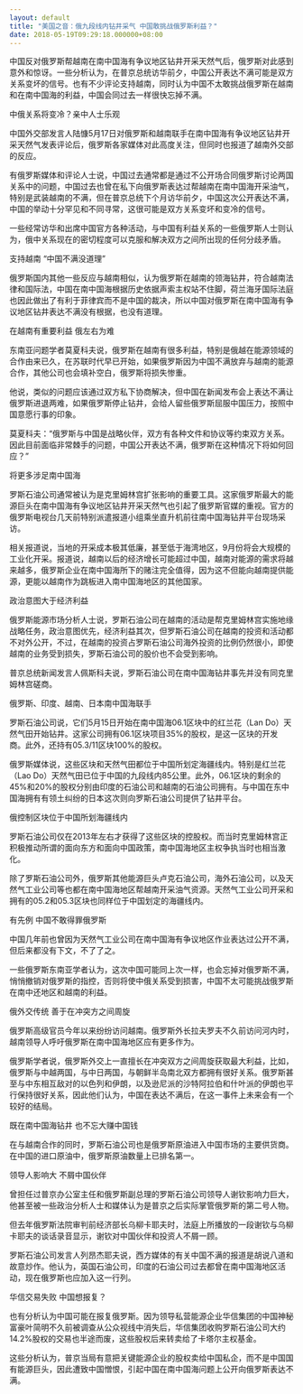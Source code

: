 ```yaml
---
layout: default
title: "美国之音：俄九段线内钻井采气 中国敢挑战俄罗斯利益？"
date: 2018-05-19T09:29:18.000000+08:00
---
```


中国反对俄罗斯帮越南在南中国海有争议地区钻井开采天然气后，俄罗斯对此感到意外和惊讶。一些分析认为，在普京总统访华前夕，中国公开表达不满可能是双方关系变坏的信号。也有不少评论支持越南，同时认为中国不太敢挑战俄罗斯在越南和在南中国海的利益，中国会同过去一样很快忘掉不满。

中俄关系将变冷？亲中人士乐观

中国外交部发言人陆慷5月17日对俄罗斯和越南联手在南中国海有争议地区钻井开采天然气发表评论后，俄罗斯各家媒体对此高度关注，但同时也报道了越南外交部的反应。

有俄罗斯媒体和评论人士说，中国过去通常都是通过不公开场合同俄罗斯讨论两国关系中的问题，中国过去也曾在私下向俄罗斯表达过帮越南在南中国海开采油气，特别是武装越南的不满，但在普京总统下个月访华前夕，中国这次公开表达不满，中国的举动十分罕见和不同寻常，这很可能是双方关系变坏和变冷的信号。

一些经常访华和出席中国官方各种活动，与中国有利益关系的一些俄罗斯人士则认为，俄中关系现在的密切程度可以克服和解决双方之间所出现的任何分歧矛盾。

支持越南  “中国不满没道理”

俄罗斯国内其他一些反应与越南相似，认为俄罗斯在越南的领海钻井，符合越南法律和国际法，中国在南中国海根据历史依据声索主权站不住脚，荷兰海牙国际法庭也因此做出了有利于菲律宾而不是中国的裁决，所以中国对俄罗斯在南中国海有争议地区钻井表达不满没有根据，也没有道理。

在越南有重要利益  俄左右为难

东南亚问题学者莫夏科夫说，俄罗斯在越南有很多利益，特别是俄越在能源领域的合作由来已久，在苏联时代早已开始，如果俄罗斯因为中国不满放弃与越南的能源合作，其他公司也会填补空白，俄罗斯将损失惨重。

他说，类似的问题应该通过双方私下协商解决，但中国在新闻发布会上表达不满让俄罗斯进退两难，如果俄罗斯停止钻井，会给人留些俄罗斯屈服中国压力，按照中国意愿行事的印象。

莫夏科夫：“俄罗斯与中国是战略伙伴，双方有各种文件和协议等约束双方关系。因此目前面临非常棘手的问题，中国公开表达不满，俄罗斯在这种情况下将如何回应？”

将更多涉足南中国海

罗斯石油公司通常被认为是克里姆林宫扩张影响的重要工具。这家俄罗斯最大的能源巨头在南中国海有争议地区钻井开采天然气也引起了俄罗斯官媒的重视。官方的俄罗斯电视台几天前特别派遣报道小组乘坐直升机前往南中国海钻井平台现场采访。

相关报道说，当地的开采成本极其低廉，甚至低于海湾地区，9月份将会大规模的工业化开采。报道说，越南以后的经济增长可能超过中国，越南对能源的需求将越来越多，俄罗斯企业在南中国海所下的赌注完全值得，因为这不但能向越南提供能源，更能以越南作为跳板进入南中国海地区的其他国家。

政治意图大于经济利益

俄罗斯能源市场分析人士说，罗斯石油公司在越南的活动是帮克里姆林宫实施地缘战略任务，政治意图优先，经济利益其次，但罗斯石油公司在越南的投资和活动都不对外公开，不过，在越南的投资占罗斯石油公司海外投资的比例仍然很小，即使越南的业务受到损失，罗斯石油公司的股价也不会受到影响。

普京总统新闻发言人佩斯科夫说，罗斯石油公司在南中国海钻井事先并没有同克里姆林宫磋商。

俄罗斯、印度、越南、日本南中国海联手

罗斯石油公司说，它们5月15日开始在南中国海06.1区块中的红兰花（Lan Do）天然气田开始钻井。这家公司拥有06.1区块项目35%的股权，是这一区块的开发商。此外，还持有05.3/11区块100%的股权。

俄罗斯媒体说，这些区块和天然气田都位于中国所划定海疆线内。特别是红兰花（Lao Do）天然气田已位于中国的九段线内85公里。此外，06.1区块的剩余的45%和20%的股权分别由印度的石油公司和越南的石油公司拥有。与中国在东中国海拥有有领土纠纷的日本这次则向罗斯石油公司提供了钻井平台。

俄控制区块位于中国所划海疆线内

罗斯石油公司仅在2013年左右才获得了这些区块的控股权。而当时克里姆林宫正积极推动所谓的面向东方和面向中国政策，南中国海地区主权争执当时也相当激化。

除了罗斯石油公司外，俄罗斯其他能源巨头卢克石油公司，海外石油公司，以及天然气工业公司等也都在南中国海地区帮越南开采油气资源。天然气工业公司开采和拥有的05.2和05.3区块也同样位于中国划定的海疆线内。

有先例  中国不敢得罪俄罗斯

中国几年前也曾因为天然气工业公司在南中国海有争议地区作业表达过公开不满，但后来都没有下文，不了了之。

一些俄罗斯东南亚学者认为，这次中国可能同上次一样，也会忘掉对俄罗斯不满，悄悄撤销对俄罗斯的指控，否则将使中俄关系受到损害，中国不太可能挑战俄罗斯在南中还地区和越南的利益。

俄外交传统  善于在冲突方之间周旋

俄罗斯高级官员今年以来纷纷访问越南。俄罗斯外长拉夫罗夫不久前访问河内时，越南领导人呼吁俄罗斯在南中国海地区应有更多作为。

俄罗斯学者说，俄罗斯外交上一直擅长在冲突双方之间周旋获取最大利益，比如，俄罗斯与中越两国，与中日两国，与朝鲜半岛南北双方都拥有很好关系。俄罗斯甚至与中东相互敌对的以色列和伊朗，以及逊尼派的沙特阿拉伯和什叶派的伊朗也平行保持很好关系，因此他们认为，中国在表达不满后，在这一事件上未来会有一个较好的结局。

既在南中国海钻井  也不忘大赚中国钱

在与越南合作的同时，罗斯石油公司也是俄罗斯原油进入中国市场的主要供货商。在中国的进口原油中，俄罗斯原油数量上已排名第一。

领导人影响大  不屑中国伙伴

曾担任过普京办公室主任和俄罗斯副总理的罗斯石油公司领导人谢钦影响力巨大，他甚至被一些政治分析人士和媒体认为是普京之后实际掌管俄罗斯的第二号人物。

但去年俄罗斯法院审判前经济部长乌柳卡耶夫时，法庭上所播放的一段谢钦与乌柳卡耶夫的谈话录音显示，谢钦对中国伙伴和投资人不屑一顾。

罗斯石油公司发言人列昂杰耶夫说，西方媒体的有关中国不满的报道是胡说八道和故意炒作。他认为，英国石油公司，印度的石油公司过去都曾在南中国海地区活动，现在俄罗斯也应加入这一行列。

华信交易失败  中国想报复？

也有分析认为中国可能在报复俄罗斯。因为领导私营能源企业华信集团的中国神秘富豪叶简明不久前被调查从公众视线中消失后，华信集团收购罗斯石油公司大约14.2%股权的交易也半途而废，这些股权后来转卖给了卡塔尔主权基金。

这些分析认为，普京当局有意把关键能源企业的股权卖给中国私企，而不是中国国有能源巨头，因此遭致中国憎恨，引起中国在南中国海问题上公开向俄罗斯表达不满。

